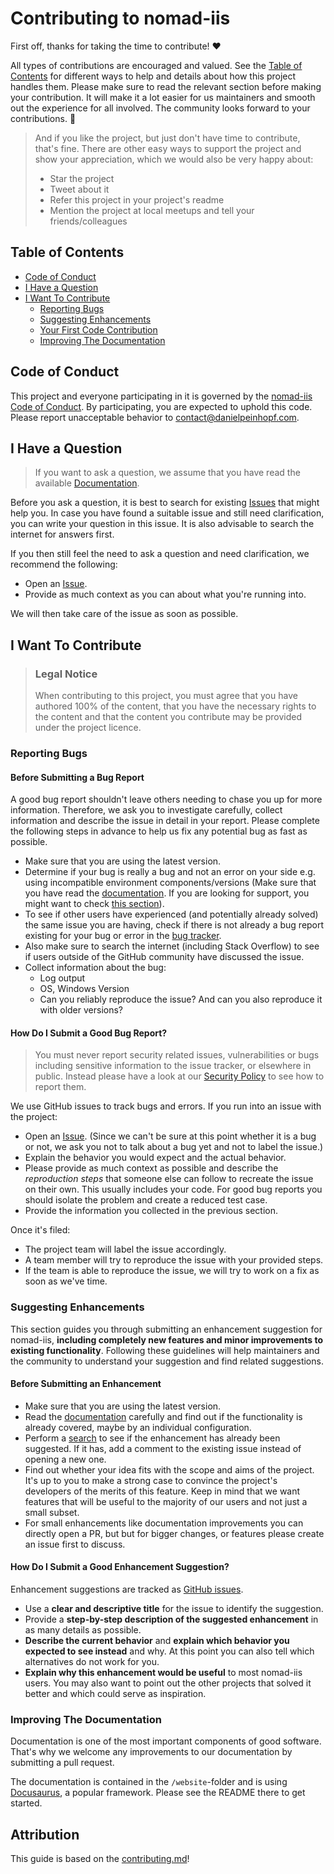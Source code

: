 <!-- omit in toc -->
# Contributing to nomad-iis

First off, thanks for taking the time to contribute! ❤️

All types of contributions are encouraged and valued. See the [Table of Contents](#table-of-contents) for different ways to help and details about how this project handles them. Please make sure to read the relevant section before making your contribution. It will make it a lot easier for us maintainers and smooth out the experience for all involved. The community looks forward to your contributions. 🎉

> And if you like the project, but just don't have time to contribute, that's fine. There are other easy ways to support the project and show your appreciation, which we would also be very happy about:
> - Star the project
> - Tweet about it
> - Refer this project in your project's readme
> - Mention the project at local meetups and tell your friends/colleagues

<!-- omit in toc -->
## Table of Contents

- [Code of Conduct](#code-of-conduct)
- [I Have a Question](#i-have-a-question)
- [I Want To Contribute](#i-want-to-contribute)
  - [Reporting Bugs](#reporting-bugs)
  - [Suggesting Enhancements](#suggesting-enhancements)
  - [Your First Code Contribution](#your-first-code-contribution)
  - [Improving The Documentation](#improving-the-documentation)

## Code of Conduct

This project and everyone participating in it is governed by the
[nomad-iis Code of Conduct](https://github.com/sevensolutions/nomad-iis/blob/main/CODE_OF_CONDUCT.md).
By participating, you are expected to uphold this code. Please report unacceptable behavior
to <contact@danielpeinhopf.com>.


## I Have a Question

> If you want to ask a question, we assume that you have read the available [Documentation](https://nomad-iis.sevensolutions.cc).

Before you ask a question, it is best to search for existing [Issues](https://github.com/sevensolutions/nomad-iis/issues) that might help you. In case you have found a suitable issue and still need clarification, you can write your question in this issue. It is also advisable to search the internet for answers first.

If you then still feel the need to ask a question and need clarification, we recommend the following:

- Open an [Issue](https://github.com/sevensolutions/nomad-iis/issues/new).
- Provide as much context as you can about what you're running into.

We will then take care of the issue as soon as possible.

## I Want To Contribute

> ### Legal Notice <!-- omit in toc -->
> When contributing to this project, you must agree that you have authored 100% of the content, that you have the necessary rights to the content and that the content you contribute may be provided under the project licence.

### Reporting Bugs

<!-- omit in toc -->
#### Before Submitting a Bug Report

A good bug report shouldn't leave others needing to chase you up for more information. Therefore, we ask you to investigate carefully, collect information and describe the issue in detail in your report. Please complete the following steps in advance to help us fix any potential bug as fast as possible.

- Make sure that you are using the latest version.
- Determine if your bug is really a bug and not an error on your side e.g. using incompatible environment components/versions (Make sure that you have read the [documentation](https://nomad-iis.sevensolutions.cc). If you are looking for support, you might want to check [this section](#i-have-a-question)).
- To see if other users have experienced (and potentially already solved) the same issue you are having, check if there is not already a bug report existing for your bug or error in the [bug tracker](https://github.com/sevensolutions/nomad-iis/issues?q=label%3Abug).
- Also make sure to search the internet (including Stack Overflow) to see if users outside of the GitHub community have discussed the issue.
- Collect information about the bug:
  - Log output
  - OS, Windows Version
  - Can you reliably reproduce the issue? And can you also reproduce it with older versions?

<!-- omit in toc -->
#### How Do I Submit a Good Bug Report?

> You must never report security related issues, vulnerabilities or bugs including sensitive information to the issue tracker, or elsewhere in public. Instead please have a look at our [Security Policy](https://github.com/sevensolutions/nomad-iis/blob/main/SECURITY.md) to see how to report them.

We use GitHub issues to track bugs and errors. If you run into an issue with the project:

- Open an [Issue](https://github.com/sevensolutions/nomad-iis/issues/new). (Since we can't be sure at this point whether it is a bug or not, we ask you not to talk about a bug yet and not to label the issue.)
- Explain the behavior you would expect and the actual behavior.
- Please provide as much context as possible and describe the *reproduction steps* that someone else can follow to recreate the issue on their own. This usually includes your code. For good bug reports you should isolate the problem and create a reduced test case.
- Provide the information you collected in the previous section.

Once it's filed:

- The project team will label the issue accordingly.
- A team member will try to reproduce the issue with your provided steps.
- If the team is able to reproduce the issue, we will try to work on a fix as soon as we've time.

### Suggesting Enhancements

This section guides you through submitting an enhancement suggestion for nomad-iis, **including completely new features and minor improvements to existing functionality**. Following these guidelines will help maintainers and the community to understand your suggestion and find related suggestions.

<!-- omit in toc -->
#### Before Submitting an Enhancement

- Make sure that you are using the latest version.
- Read the [documentation](https://nomad-iis.sevensolutions.cc) carefully and find out if the functionality is already covered, maybe by an individual configuration.
- Perform a [search](https://github.com/sevensolutions/nomad-iis/issues) to see if the enhancement has already been suggested. If it has, add a comment to the existing issue instead of opening a new one.
- Find out whether your idea fits with the scope and aims of the project. It's up to you to make a strong case to convince the project's developers of the merits of this feature. Keep in mind that we want features that will be useful to the majority of our users and not just a small subset.
- For small enhancements like documentation improvements you can directly open a PR, but but for bigger changes, or features please create an issue first to discuss.

<!-- omit in toc -->
#### How Do I Submit a Good Enhancement Suggestion?

Enhancement suggestions are tracked as [GitHub issues](https://github.com/sevensolutions/nomad-iis/issues).

- Use a **clear and descriptive title** for the issue to identify the suggestion.
- Provide a **step-by-step description of the suggested enhancement** in as many details as possible.
- **Describe the current behavior** and **explain which behavior you expected to see instead** and why. At this point you can also tell which alternatives do not work for you.
- **Explain why this enhancement would be useful** to most nomad-iis users. You may also want to point out the other projects that solved it better and which could serve as inspiration.

<!-- TODO
### Your First Code Contribution

include Setup of env, IDE and typical getting started instructions?

-->

### Improving The Documentation

Documentation is one of the most important components of good software. That's why we welcome any improvements to our documentation by submitting a pull request.

The documentation is contained in the `/website`-folder and is using [Docusaurus](https://docusaurus.io/), a popular framework. Please see the README there to get started.

<!-- TODO
## Styleguides
### Commit Messages

-->

<!-- omit in toc -->
## Attribution
This guide is based on the [contributing.md](https://contributing.md/generator)!
